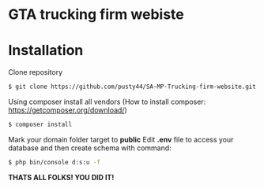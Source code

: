 # GTA trucking firm webiste

# Installation
Clone repository
```sh
$ git clone https://github.com/pusty44/SA-MP-Trucking-firm-website.git
```
Using composer install all vendors (How to install composer: <https://getcomposer.org/download/>)
```sh
$ composer install
```
Mark your domain folder target to **public**
Edit **.env** file to access your database and then create schema with command:
```sh
$ php bin/console d:s:u -f
```

**THATS ALL FOLKS! YOU DID IT!**

